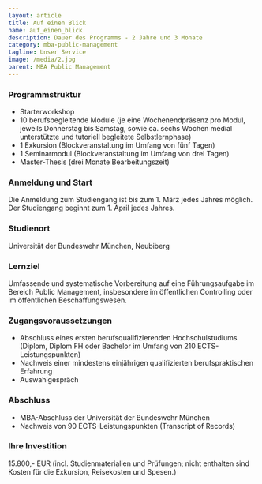 ```yaml
---
layout: article
title: Auf einen Blick
name: auf_einen_blick
description: Dauer des Programms - 2 Jahre und 3 Monate
category: mba-public-management
tagline: Unser Service
image: /media/2.jpg
parent: MBA Public Management
---
```


### Programmstruktur

* Starterworkshop
* 10 berufsbegleitende Module (je eine Wochenendpräsenz pro Modul, jeweils Donnerstag bis Samstag, sowie ca. sechs Wochen medial unterstützte und tutoriell begleitete Selbstlernphase)
* 1 Exkursion (Blockveranstaltung im Umfang von fünf Tagen)
* 1 Seminarmodul (Blockveranstaltung im Umfang von drei Tagen)
* Master-Thesis (drei Monate Bearbeitungszeit)
 

### Anmeldung und Start

Die Anmeldung zum Studiengang ist bis zum 1. März jedes Jahres möglich. Der Studiengang beginnt zum 1. April jedes Jahres.

 

### Studienort

Universität der Bundeswehr München, Neubiberg

 

### Lernziel

Umfassende und systematische Vorbereitung auf eine Führungsaufgabe im Bereich Public Management, insbesondere im öffentlichen Controlling oder im öffentlichen Beschaffungswesen.

 

### Zugangsvoraussetzungen

* Abschluss eines ersten berufsqualifizierenden Hochschulstudiums (Diplom, Diplom FH oder Bachelor im Umfang von 210 ECTS-Leistungspunkten)
* Nachweis einer mindestens einjährigen qualifizierten berufspraktischen Erfahrung
* Auswahlgespräch
 

### Abschluss

* MBA-Abschluss der Universität der Bundeswehr München
* Nachweis von 90 ECTS-Leistungspunkten (Transcript of Records)
 

### Ihre Investition

15.800,- EUR (incl. Studienmaterialien und Prüfungen; nicht enthalten sind Kosten für die Exkursion, Reisekosten und Spesen.)
